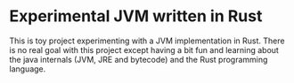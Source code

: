 # Experimental JVM written in Rust

This is toy project experimenting with a JVM implementation in Rust. There is no real goal with this project except
having a bit fun and learning about the java internals (JVM, JRE and bytecode) and the Rust programming language.
